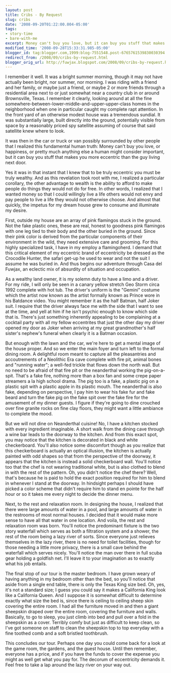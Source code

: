```yaml
---
layout: post
title: Cribs - By Request
slug: cribs
date: '2008-09-20T01:22:00.004-05:00'
tags:
- story-time
- bare-with-me
excerpt: Money can't buy you love, but it can buy you stuff that makes you more eccentric than the guy living next door.
modified_time: '2008-09-28T15:33:31.985-05:00'
blogger_id: tag:blogger.com,1999:blog-7551548.post-6765761539830030394
redirect_from: /2008/09/cribs-by-request.html
blogger_orig_url: http://fuwjax.blogspot.com/2008/09/cribs-by-request.html
---
```


I remember it well. It was a bright summer morning, though it may not have actually been bright, nor summer, nor morning. I was riding with a friend and her family, or maybe just a friend, or maybe 2 or more friends through a residential area next to or just somewhat near a country club in or around Brownsville, Texas. I remember it clearly, looking around at all the fine somewhere-between-lower-middle-and-upper-upper-class homes in the neighborhood when one in particular caught my complete rapt attention. In the front yard of an otherwise modest house was a tremendous sundial. It was substantially large, built directly into the ground, potentially visible from space by a reasonably priced spy satellite assuming of course that said satellite knew where to look.

It was then in the car or truck or van possibly surrounded by other people that I realized this fundamental human truth: Money can't buy you love, or happiness, or pretty much anything else a human might consider important, but it can buy you stuff that makes you more eccentric than the guy living next door.

Yes it was in that instant that I knew that to be truly eccentric you must be truly wealthy. And as this revelation took root with me, I realized a particular corollary, the other advantage to wealth is the ability to afford to make people do things they would not do for free. In other words, I realized that I wanted money so that I could willingly live a life others would not envy and pay people to live a life they would not otherwise choose. And almost that quickly, the impetus for my dream house grew to consume and illuminate my desire. 

First, outside my house are an array of pink flamingos stuck in the ground. Not the fake plastic ones, these are real, honest to goodness pink flamingos with one leg tied to their body and the other buried in the ground. Since their pink color is derived from the particular components of their environment in the wild, they need extensive care and grooming. For this highly specialized task, I have in my employ a flamingoherd. I demand that this critical element of my eccentric brand of eccentricity be dressed as the Crocodile Hunter, the safari get-up he used to wear and not the suit I assume he was buried in. And thus begins our adventure through Casa del Fuwjax, an eclectic mix of absurdity of situation and occupation.

As a wealthy land owner, it is my solemn duty to have a limo and a driver. For my ride, I will only be seen in a canary yellow stretch Geo Storm circa 1992 complete with hot tub. The driver's uniform is the "Gemini" costume which the artist now known as the artist formally known as Prince wore in his Batdance video. You might remember it as the half Batman, half Joker suit. I require that the driver always face me with the side that I want to see at the time, and yell at him if he isn't psychic enough to know which side that is. There's just something inherently appealing to be complaining at a cocktail party with all my fellow eccentrites that just the other day my driver opened my door as Joker when arriving at my great grandmother's half sister's nephew's funeral when clearly it is a Batman occasion.

But enough with the lawn and the car, we're here to get a mental image of the house proper. And so we enter the main foyer and turn left to the formal dining room. A delightful room meant to capture all the pleasantries and accoutrements of a Neolithic Era cave complete with fire pit, animal bones and "running water"; a well-fed trickle that flows down the north wall. But no need to be afraid of that fire pit or the neanderthal working the pig-on-a-spit. That's a fake fire, nothing more than a box fan and some crepe paper streamers a la high school drama. The pig too is a fake, a plastic pig on a plastic spit with a plastic apple in its plastic mouth. The neanderthal is also fake, depending on perspective, I pay him to wear his fake fur and fake beard and turn the fake pig on the fake spit over the fake fire for the amusement of my dinner guests. I figure if they're going to dine crouched over fine granite rocks on fine clay floors, they might want a little ambiance to complete the mood.

But we will not dine on Neanderthal cuisine! No, I have a kitchen stocked with every ingredient imaginable. A short walk from the dining cave through a wine bar leads to the doorway to the kitchen. And from this exact spot, you may notice that the kitchen is decorated in black and white checkerboard. You'll also notice some discomfort though as you realize that this checkerboard is actually an optical illusion, the kitchen is actually painted with odd shapes so that from the perspective of the doorway, it appears that the kitchen is instead a solid checkerboard wall. You'll notice too that the chef is not wearing traditional white, but is also clothed to blend in with the rest of the pattern. Oh, you didn't notice the chef there? Well, that's because he is paid to hold the exact position required for him to blend in whenever I stand at the doorway. In hindsight perhaps I should have picked a color scheme that didn't require him to stand en pointe for the half hour or so it takes me every night to decide the dinner menu.

Next, to the rest and relaxation room. In designing the house, I realized that there were large amounts of water in a pool, and large amounts of water in the restrooms of most normal houses. I decided that it would make more sense to have all that water in one location. And voila, the rest and relaxation room was born. You'll notice the predominant fixture is the two story waterfall which serves as both a filtration system and a shower, the rest of the room being a lazy river of sorts. Since everyone just relieves themselves in the lazy river, there is no need for toilet facilities, though for those needing a little more privacy, there is a small cave behind the waterfall which serves nicely. You'll notice the man over there in full scuba gear holding a goldfish net. I'll leave it to your imagination as to exactly what his job entails.

The final stop of our tour is the master bedroom. I have grown weary of having anything in my bedroom other than the bed, so you'll notice that aside from a single end table, there is only the Texas King size bed. Oh, yes, it's not a standard size; I guess you could say it makes a California King look like a California Queen. And I suppose it is somewhat difficult to determine exactly what size the bed is, since there is ceiling to ceiling sheep skin covering the entire room. I had all the furniture moved in and then a giant sheepskin draped over the entire room, covering the furniture and walls. Basically, to go to sleep, you just climb into bed and pull over a fold in the sheepskin as a cover. Terribly comfy but just as difficult to keep clean, so I've got someone on staff to clean the sheepskin top to top everyday with a fine toothed comb and a soft bristled toothbrush.

This concludes our tour. Perhaps one day you could come back for a look at the game room, the gardens, and the guest house. Until then remember, everyone has a price, and if you have the funds to cover the expense you might as well get what you pay for. The decorum of eccentricity demands it.  Feel free to take a lap around the lazy river on your way out.